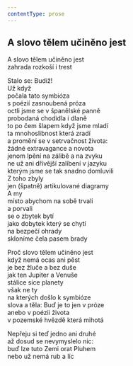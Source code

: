 ```yaml
---
contentType: prose
---
```


## A slovo tělem učiněno jest

A slovo tělem učiněno jest  
zahrada rozkoší i trest

Stalo se: Budiž!  
Už když  
počala tato symbióza  
s poézií zasnoubená próza  
octli jsme se v španělské panně  
probodaná chodidla i dlaně  
to po čem šlapem když jsme mladí  
ta mnohoslibnost která zradí  
a promění se v setrvačnost života:  
žádné extravagance a novota  
jenom lpění na zálibě a na zvyku  
ne už ani dřívější zalíbení v jazyku  
kterým jsme se tak snadno domluvili  
Z toho zbyly  
jen (špatně) artikulované diagramy  
A my  
místo abychom na sobě trvali  
a porvali  
se o zbytek bytí  
jako dobytek který se chytí  
na bezpečí ohrady  
skloníme čela pasem brady

Proč slovo tělem učiněno jest  
když nemá ocas ani pěst  
je bez žluče a bez duše  
jak ten Jupiter a Venuše  
stálice sice planety  
však ne ty  
na kterých došlo k symbióze  
slova a těla: Buď je to jen v próze  
anebo v poézii života  
v pozemské hvězdě která mihotá

Nepřeju si teď jedno ani druhé  
až dosud se nevymyslelo nic:  
buď lze tuto Zemi orat Pluhem  
nebo už nemá rub a líc
